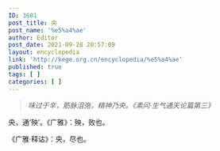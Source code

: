 ```yaml
---
ID: 3601
post_title: 央
post_name: '%e5%a4%ae'
author: Editor
post_date: 2021-09-28 20:57:09
layout: encyclopedia
link: 'http://kege.org.cn/encyclopedia/%e5%a4%ae'
published: true
tags: [ ]
categories: [ ]
---
```

<blockquote><em>味过于辛，筋脉沮㢮，精神乃央。《素问·生气通天论篇第三》</em></blockquote>
央，通‘殃’。《广雅》：殃，败也。

《广雅·释诂》：央，尽也。